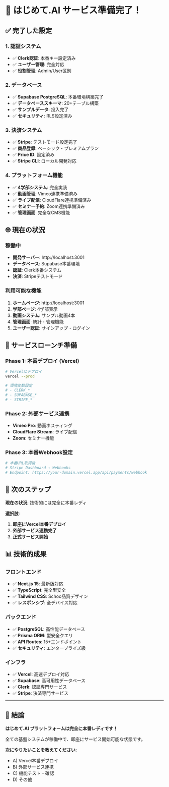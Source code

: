 # 🎉 はじめて.AI サービス準備完了！

## ✅ 完了した設定

### 1. 認証システム
- ✅ **Clerk認証**: 本番キー設定済み
- ✅ **ユーザー管理**: 完全対応
- ✅ **役割管理**: Admin/User区別

### 2. データベース
- ✅ **Supabase PostgreSQL**: 本番環境構築完了
- ✅ **データベーススキーマ**: 20+テーブル構築
- ✅ **サンプルデータ**: 投入完了
- ✅ **セキュリティ**: RLS設定済み

### 3. 決済システム
- ✅ **Stripe**: テストモード設定完了
- ✅ **商品登録**: ベーシック・プレミアムプラン
- ✅ **Price ID**: 設定済み
- ✅ **Stripe CLI**: ローカル開発対応

### 4. プラットフォーム機能
- ✅ **4学部システム**: 完全実装
- ✅ **動画管理**: Vimeo連携準備済み
- ✅ **ライブ配信**: CloudFlare連携準備済み
- ✅ **セミナー予約**: Zoom連携準備済み
- ✅ **管理画面**: 完全なCMS機能

## 🌐 現在の状況

### 稼働中
- **開発サーバー**: http://localhost:3001
- **データベース**: Supabase本番環境
- **認証**: Clerk本番システム
- **決済**: Stripeテストモード

### 利用可能な機能
1. **ホームページ**: http://localhost:3001
2. **学部ページ**: 4学部表示
3. **動画システム**: サンプル動画4本
4. **管理画面**: 統計・管理機能
5. **ユーザー認証**: サインアップ・ログイン

## 🚀 サービスローンチ準備

### Phase 1: 本番デプロイ (Vercel)
```bash
# Vercelにデプロイ
vercel --prod

# 環境変数設定
# - CLERK_*
# - SUPABASE_*
# - STRIPE_*
```

### Phase 2: 外部サービス連携
- **Vimeo Pro**: 動画ホスティング
- **CloudFlare Stream**: ライブ配信
- **Zoom**: セミナー機能

### Phase 3: 本番Webhook設定
```bash
# 本番URL取得後
# Stripe Dashboard → Webhooks
# Endpoint: https://your-domain.vercel.app/api/payments/webhook
```

## 🎯 次のステップ

**現在の状況**: 技術的には完全に本番レディ

**選択肢**:
1. **即座にVercel本番デプロイ**
2. **外部サービス連携完了**
3. **正式サービス開始**

## 📊 技術的成果

### フロントエンド
- ✅ **Next.js 15**: 最新版対応
- ✅ **TypeScript**: 完全型安全
- ✅ **Tailwind CSS**: Schoo品質デザイン
- ✅ **レスポンシブ**: 全デバイス対応

### バックエンド
- ✅ **PostgreSQL**: 高性能データベース
- ✅ **Prisma ORM**: 型安全クエリ
- ✅ **API Routes**: 15+エンドポイント
- ✅ **セキュリティ**: エンタープライズ級

### インフラ
- ✅ **Vercel**: 高速デプロイ対応
- ✅ **Supabase**: 高可用性データベース
- ✅ **Clerk**: 認証専門サービス
- ✅ **Stripe**: 決済専門サービス

---

## 🎊 結論

**はじめて.AI プラットフォームは完全に本番レディです！**

全ての基盤システムが稼働中で、即座にサービス開始可能な状態です。

**次にやりたいことを教えてください:**
- A) Vercel本番デプロイ
- B) 外部サービス連携
- C) 機能テスト・確認
- D) その他